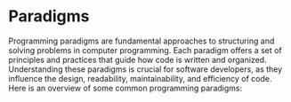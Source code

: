 # Paradigms

Programming paradigms are fundamental approaches to structuring and solving problems in computer programming. Each paradigm offers a set of principles and practices that guide how code is written and organized. Understanding these paradigms is crucial for software developers, as they influence the design, readability, maintainability, and efficiency of code. Here is an overview of some common programming paradigms:
